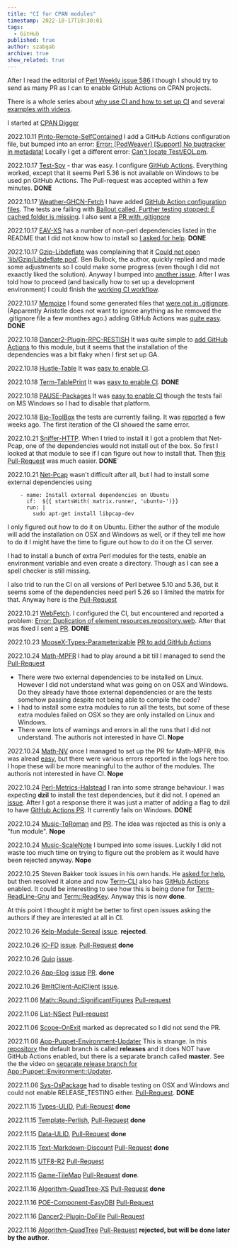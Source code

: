 ```yaml
---
title: "CI for CPAN modules"
timestamp: 2022-10-17T10:30:01
tags:
  - GitHub
published: true
author: szabgab
archive: true
show_related: true
---
```



After I read the editorial of [Perl Weekly issue 586](https://perlweekly.com/archive/586.html) I though I should try to send
as many PR as I can to enable GitHub Actions on CPAN projects.

There is a whole series about [why use CI and how to set up CI](/ci) and several [examples with videos](/os).

I started at [CPAN Digger](https://cpan-digger.perlmaven.com/)


2022.10.11 [Pinto-Remote-SelfContained](https://metacpan.org/dist/Pinto-Remote-SelfContained)
I add a GitHub Actions configuration file, but bumped into an error:
[Error: [PodWeaver] [Support] No bugtracker in metadata!](https://github.com/reyjrar/Pinto-Remote-SelfContained/issues/2)
Locally I get a different error: [Can't locate Test/EOL.pm](https://github.com/reyjrar/Pinto-Remote-SelfContained/issues/3).

2022.10.17 [Test-Spy](https://metacpan.org/dist/Test-Spy) - thar was easy. I configure [GitHub Actions](https://github.com/bbrtj/perl-test-spy/pull/1).
Everything worked, except that it seems Perl 5.36 is not available on Windows to be used pn GitHub Actions. The Pull-request was accepted within a few minutes. <b>DONE</b>

2022.10.17 [Weather-GHCN-Fetch](https://metacpan.org/dist/Weather-GHCN-Fetch) I have added [GitHub Action configuration files](https://github.com/jgpuckering/Weather-GHCN-Fetch/pull/2).
The tests are failing with [Bailout called. Further testing stopped: *E* cached folder is missing](https://github.com/jgpuckering/Weather-GHCN-Fetch/issues/1).
I also sent a [PR with .gitignore](https://github.com/jgpuckering/Weather-GHCN-Fetch/pull/3)

2022.10.17 [EAV-XS](https://metacpan.org/dist/EAV-XS) has a number of non-perl dependencies listed in the README that I did not know how to install
so [I asked for help](https://github.com/gh0stwizard/p5-EAV-XS/issues/1). <b>DONE</b>

2022.10.17 [Gzip-Libdeflate](https://metacpan.org/dist/Gzip-Libdeflate) was complaining that it [Could not open 'lib/Gzip/Libdeflate.pod'](https://github.com/benkasminbullock/gzip-libdeflate/issues/3).
Ben Bullock, the author, quickly replied and made some adjustments so I could make some progress (even though I did not exaactly liked the solution).
Anyway I bumped into [another issue](https://github.com/benkasminbullock/gzip-libdeflate/issues/4).
After I was told how to proceed (and basically how to set up a development environment) I could finish the
[working CI workflow](https://github.com/benkasminbullock/gzip-libdeflate/pull/5).

2022.10.17 [Memoize](https://metacpan.org/dist/Memoize)  I found some generated files that [were not in .gitignore](https://github.com/ap/Memoize/pull/2). (Apparently Aristotle does not want to ignore anything as he
removed the .gitignore file a few monthes ago.)
adding GitHub Actions was [quite easy](https://github.com/ap/Memoize/pull/3). <b>DONE</b>

2022.10.18 [Dancer2-Plugin-RPC-RESTISH](https://metacpan.org/dist/Dancer2-Plugin-RPC-RESTISH)
It was quite simple to [add GitHub Actions](https://github.com/abeltje/Dancer2-Plugin-RPC-RESTISH/pull/1) to this module,
but it seems that the installation of the dependencies was a bit flaky when I first set up GA.

2022.10.18 [Hustle-Table](https://metacpan.org/dist/Hustle-Table) It was [easy to enable CI](https://github.com/drclaw1394/perl5-hustle-table/pull/1).

2022.10.18 [Term-TablePrint](https://metacpan.org/dist/Term-TablePrint) It was [easy to enable CI](https://github.com/kuerbis/Term-TablePrint/pull/2). <b>DONE</b>

2022.10.18 [PAUSE-Packages](https://metacpan.org/dist/PAUSE-Packages) It was [easy to enable CI](https://github.com/neilb/PAUSE-Packages/pull/11) though the tests
fail on MS Windows so I had to disable that platform.

2022.10.18 [Bio-ToolBox](https://metacpan.org/dist/Bio-ToolBox) the tests are currently failing. It was
[reported](https://rt.cpan.org/Public/Bug/Display.html?id=144444) a few weeks ago. The first iteration of the
CI showed the same error.

2022.10.21 [Sniffer-HTTP](https://metacpan.org/dist/Sniffer-HTTP). When I tried to install it I got a problem that Net-Pcap,
one of the dependencies would not install out of the box. So first I looked at that module to see if I can figure out how to install that.
Then [this Pull-Request](https://github.com/Corion/sniffer-http/pull/1) was much easier. <b>DONE</b>`

2022.10.21 [Net-Pcap](https://metacpan.org/dist/Net-Pcap) wasn't difficult after all, but I had to install some external dependencies using
```
    - name: Install external dependencies on Ubuntu
      if:  ${{ startsWith( matrix.runner, 'ubuntu-')}}
      run: |
        sudo apt-get install libpcap-dev
```

I only figured out how to do it on Ubuntu. Either the author of the module will add the installation on OSX and Windows as well, or if they tell me how to do
it I might have the time to figure out how to do it on the CI server.

I had to install a bunch of extra Perl modules for the tests, enable an environment variable and even create a directory. Though as I can see
a spell checker is still missing.

I also trid to run the CI on all versions of Perl betwee 5.10 and 5.36, but it seems some of the dependencies need perl 5.26 so I limited the
matrix for that. Anyway here is the [Pull-Request](https://github.com/maddingue/Net-Pcap/pull/14)

2022.10.21 [WebFetch](https://metacpan.org/dist/WebFetch). I configured the CI, but encountered and reported a problem:
[Error: Duplication of element resources.repository.web](https://github.com/ikluft/WebFetch/issues/2). After that was fixed I sent a [PR](https://github.com/ikluft/WebFetch/pull/3). <b>DONE</b>

2022.10.23 [MooseX-Types-Parameterizable](https://metacpan.org/dist/MooseX-Types-Parameterizable)
[PR to add GitHub Actions](https://github.com/jjn1056/MooseX-Types-Parameterizable/pull/10)

2022.10.24 [Math-MPFR](https://metacpan.org/dist/Math-MPFR) I had to play around a bit till I managed to send the [Pull-Request](https://github.com/sisyphus/math-mpfr/pull/8)
* There were two external dependencies to be installed on Linux. However I did not understand what was going on on OSX and Windows. Do they already have those external dependencies or are the tests somehow passing despite not being able to compile the code?
* I had to install some extra modules to run all the tests, but some of these extra modules failed on OSX so they are only installed on Linux and Windows.
* There were lots of warnings and errors in all the runs that I did not understand.
The authoris not interested in have CI. <b>Nope</b>

2022.10.24 [Math-NV](https://metacpan.org/dist/Math-NV) once I managed to set up the PR for Math-MPFR, this was alread [easy](https://github.com/sisyphus/math-nv/pull/1),
but there were various errors reported in the logs here too. I hope these will be more meaningful to the author of the modules.
The authoris not interested in have CI. <b>Nope</b>

2022.10.24 [Perl-Metrics-Halstead](https://metacpan.org/dist/Perl-Metrics-Halstead) I ran into some strange behaviour.
I was expecting <b>dzil</b> to install the test dependencies, but it did not.
I opened an [issue](https://github.com/ology/Perl-Metrics-Halstead/issues/1). After I got a response there
it was just a matter of adding a flag to dzil to have [GitHub Actions PR](https://github.com/ology/Perl-Metrics-Halstead/pull/2).
It currently fails on Windows. <b>DONE</b>

2022.10.24 [Music-ToRoman](https://metacpan.org/dist/Music-ToRoman) and [PR](https://github.com/ology/Music-ToRoman/pull/1). The idea was rejected as this is only a "fun module". <b>Nope</b>

2022.10.24 [Music-ScaleNote](https://metacpan.org/dist/Music-ScaleNote) I bumped into some issues. Luckily I did not waste too much time on trying to figure out the problem as it would have been rejected anyway. <b>Nope</b>

2022.10.25 Steven Bakker took issues in his own hands. He [asked for help](https://github.com/szabgab/perlmaven.com/issues/567), but then resolved it alone and now [Term-CLI](https://metacpan.org/dist/Term-CLI) also has
[GitHub Actions](https://github.com/sbakker/perl-Term-CLI) enabled. It could be interesting to see how this is being done for [Term-ReadLine-Gnu](https://metacpan.org/dist/Term-ReadLine-Gnu) and <a
href="https://metacpan.org/dist/TermReadKey">Term::ReadKey</a>. Anyway this is now <b>done</b>.

At this point I thought it might be better to first open issues asking the authors if they are interested at all in CI.

2022.10.26 [Kelp-Module-Sereal](https://metacpan.org/dist/Kelp-Module-Sereal) [issue](https://github.com/bbrtj/perl-kelp-module-sereal/issues/2). <b>rejected</b>.

2022.10.26 [IO-FD](https://metacpan.org/dist/IO-FD) [issue](https://github.com/drclaw1394/perl-io-fd/issues/1).
[Pull-Request](https://github.com/drclaw1394/perl-io-fd/pull/2) <b>done</b>

2022.10.26 [Quiq](https://metacpan.org/dist/Quiq) [issue](https://github.com/s31tz/Quiq/issues/3).

2022.10.26 [App-Elog](https://metacpan.org/dist/App-Elog) [issue](https://github.com/zorgnax/elog/issues/1) [PR](https://github.com/zorgnax/elog/pull/3). <b>done</b>

2022.10.26 [BmltClient-ApiClient](https://metacpan.org/dist/BmltClient-ApiClient) [issue](https://github.com/bmlt-enabled/bmlt-root-server-perl-client/issues/1).

2022.11.06 [Math::Round::SignificantFigures](https://metacpan.org/dist/Math-Round-SignificantFigures) [Pull-request](https://github.com/mrdvt92/perl-Math-Round-SignificantFigures/pull/1)

2022.11.06 [List-NSect](https://metacpan.org/dist/List-NSect) [Pull-request](https://github.com/mrdvt92/perl-List-NSect/pull/1)

2022.11.06 [Scope-OnExit](https://metacpan.org/dist/Scope-OnExit) marked as deprecated so I did not send the PR.

2022.11.06 [App-Puppet-Environment-Updater](https://metacpan.org/dist/App-Puppet-Environment-Updater) This is strange. In this [repository](https://github.com/mstock/App-Puppet-Environment-Updater/) the default branch
is called <b>releases</b> and it does NOT have GitHub Actions enabled, but there is a separate branch called <b>master</b>.
See the the video on [separate release branch for App::Puppet::Environment::Updater](/separate-release-branch-for-app-puppet-environment-updater).

2022.11.06 [Sys-OsPackage](https://metacpan.org/dist/Sys-OsPackage) had to disable testing on OSX and Windows and could not enable RELEASE_TESTING either. [Pull-Request](https://github.com/ikluft/Sys-OsPackage/pull/2).  <b>DONE</b>

2022.11.15 [Types-ULID](https://metacpan.org/dist/Types-ULID), [Pull-Request](https://github.com/bbrtj/perl-types-ulid/pull/1) <b>done</b>

2022.11.15 [Template-Perlish](https://metacpan.org/dist/Template-Perlish), [Pull-Request](https://github.com/polettix/Template-Perlish/pull/5) <b>done</b>

2022.11.15 [Data-ULID](https://metacpan.org/dist/Data-ULID), [Pull-Request](https://github.com/bk/Data-ULID/pull/10) <b>done</b>

2022.11.15 [Text-Markdown-Discount](https://metacpan.org/dist/Text-Markdown-Discount) [Pull-Request](https://github.com/sekimura/text-markdown-discount/pull/31) <b>done</b>

2022.11.15 [UTF8-R2](https://metacpan.org/dist/UTF8-R2) [Pull-Request](https://github.com/ina-cpan/UTF8-R2/pull/1)

2022.11.15 [Game-TileMap](https://metacpan.org/dist/Game-TileMap) [Pull-Request](https://github.com/bbrtj/perl-game-tilemap/pull/1) <b>done</b>.

2022.11.16 [Algorithm-QuadTree-XS](https://metacpan.org/dist/Algorithm-QuadTree-XS) [Pull-Request](https://github.com/bbrtj/perl-algorithm-quadtree-xs/pull/3) <b>done</b>

2022.11.16 [POE-Component-EasyDBI](https://metacpan.org/dist/POE-Component-EasyDBI) [Pull-Request](https://github.com/gps4net/POE-Component-EasyDBI/pull/6)

2022.11.16 [Dancer2-Plugin-DoFile](https://metacpan.org/dist/Dancer2-Plugin-DoFile) [Pull-Request](https://github.com/Pero-Moretti/Perl-Dancer2-Plugin-DoFile/pull/2)

2022.11.16 [Algorithm-QuadTree](https://metacpan.org/dist/Algorithm-QuadTree) [Pull-Request](https://github.com/bbrtj/perl-algorithm-quadtree/pull/1) <b>rejected, but will be done later by the author</b>.

<!--
2022.11.16 [Apache-Solr](https://metacpan.org/dist/Apache-Solr) <a href=""></a>
2022.11.16 <a href=""></a> <a href=""></a>
-->

